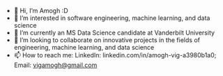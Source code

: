 - 👋 Hi, I’m Amogh :D
- 👀 I’m interested in software engineering, machine learning, and data science
- 🌱 I’m currently an MS Data Science candidate at Vanderbilt University
- 💞️ I’m looking to collaborate on innovative projects in the fields of engineering, machine learning, and data science
- 📫 How to reach me: 
            LinkedIn: linkedin.com/in/amogh-vig-a3980b1a0;
            Email: vigamogh@gmail.com

<!---
avig00/avig00 is a ✨ special ✨ repository because its `README.md` (this file) appears on your GitHub profile.
You can click the Preview link to take a look at your changes.
--->
